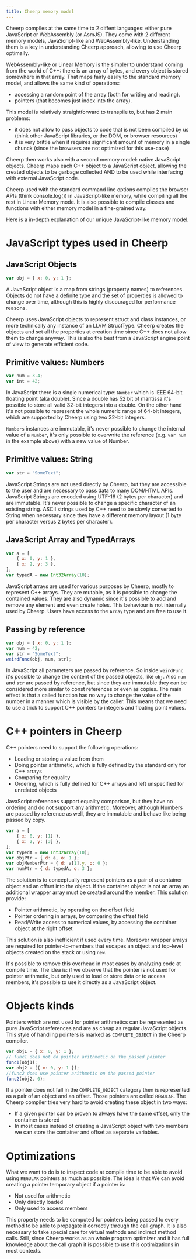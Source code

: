 ```yaml
---
title: Cheerp memory model
---
```


Cheerp compiles at the same time to 2 diffent languages: either pure JavaScript or WebAssembly (or AsmJS). They come with 2 different memory models, JavaScript-like and WebAssembly-like. Understanding them is a key in understanding Cheerp approach, allowing to use Cheerp optimally.

WebAssembly-like or Linear Memory is the simpler to understand coming from the world of C++: there is an array of bytes, and every object is stored somewhere in that array. That maps fairly easily to the standard memory model, and allows the same kind of operations:

- accessing a random point of the array (both for writing and reading).
- pointers (that becomes just index into the array).

This model is relatively straightforward to transpile to, but has 2 main problems:

- it does not allow to pass objects to code that is not been compiled by us (think other JavaScript libraries, or the DOM, or browser resources)
- it is very brittle when it requires significant amount of memory in a single chunck (since the browsers are not optimized for this use-case)

Cheerp then works also with a second memory model: native JavaScript objects.
Cheerp maps each C++ object to a JavaScript object, allowing the created objects to be garbage collected AND to be used while interfacing with external JavaScript code.

Cheerp used with the standard command line options compiles the browser APIs (think console.log()) in JavaScript-like memory, while compiling all the rest in Linear Memory mode.
It is also possible to compile classes and functions with either memory model in a fine-grained way.

Here is a in-depth explanation of our unique JavaScript-like memory model.

# JavaScript types used in Cheerp

## JavaScript Objects

```js
var obj = { x: 0, y: 1 };
```

A JavaScript object is a map from strings (property names) to references. Objects do not have a definite type and the set of properties is allowed to change over time, although this is highly discouraged for performance reasons.

Cheerp uses JavaScript objects to represent struct and class instances, or more technically any instance of an LLVM StructType. Cheerp creates the objects and set all the properties at creation time since C++ does not allow them to change anyway. This is also the best from a JavaScript engine point of view to generate efficient code.

## Primitive values: Numbers

```js
var num = 3.4;
var int = 42;
```

In JavaScript there is a single numerical type: `Number` which is IEEE 64-bit floating point (aka double). Since a double has 52 bit of mantissa it's possible to store all valid 32-bit integers into a double. On the other hand it's not possible to represent the whole numeric range of 64-bit integers, which are supported by Cheerp using two 32-bit integers.

`Numbers` instances are immutable, it's never possible to change the internal value of a `Number`, it's only possible to overwrite the reference (e.g. `var num` in the example above) with a new value of Number.

## Primitive values: String

```js
var str = "SomeText";
```

JavaScript Strings are not used directly by Cheerp, but they are accessible to the user and are necessary to pass data to many DOM/HTML APIs. JavaScript Strings are encoded using UTF-16 (2 bytes per character) and are immutable. It's never possible to change a specific character of an existing string. ASCII strings used by C++ need to be slowly converted to String when necessary since they have a different memory layout (1 byte per character versus 2 bytes per character).

## JavaScript Array and TypedArrays

```js
var a = [
	{ x: 0, y: 1 },
	{ x: 2, y: 3 },
];
var typedA = new Int32Array(10);
```

JavaScript arrays are used for various purposes by Cheerp, mostly to represent C++ arrays. They are mutable, as it is possible to change the contained values. They are also dynamic since it's possible to add and remove any element and even create holes. This behaviour is not internally used by Cheerp. Users have access to the `Array` type and are free to use it.

## Passing by reference

```js
var obj = { x: 0, y: 1 };
var num = 42;
var str = "SomeText";
weirdFunc(obj, num, str);
```

In JavaScript all parameters are passed by reference. So inside `weirdFunc` it's possible to change the content of the passed objects, like `obj`. Also `num` and `str` are passed by reference, but since they are immutable they can be considered more similar to const references or even as copies. The main effect is that a called function has no way to change the value of the number in a manner which is visible by the caller. This means that we need to use a trick to support C++ pointers to integers and floating point values.

# C++ pointers in Cheerp

C++ pointers need to support the following operations:

- Loading or storing a value from them
- Doing pointer arithmetic, which is fully defined by the standard only for C++ arrays
- Comparing for equality
- Ordering, which is fully defined for C++ arrays and left unspecified for unrelated objects

JavaScript references support equality comparison, but they have no ordering and do not support any arithmetic. Moreover, although Numbers are passed by reference as well, they are immutable and behave like being passed by copy.

```js
var a = [
	{ x: 0, y: [1] },
	{ x: 2, y: [3] },
];
var typedA = new Int32Array(10);
var objPtr = { d: a, o: 1 };
var objMemberPtr = { d: a[1].y, o: 0 };
var numPtr = { d: typedA, o: 3 };
```

The solution is to conceptually represent pointers as a pair of a container object and an offset into the object. If the container object is not an array an additional wrapper array must be created around the member. This solution provide:

- Pointer arithmetic, by operating on the offset field
- Pointer ordering in arrays, by comparing the offset field
- Read/Write access to numerical values, by accessing the container object at the right offset

This solution is also inefficient if used every time. Moreover wrapper arrays are required for pointer-to-members that escapes an object and top-level objects created on the stack or using `new`.

It's possible to remove this overhead in most cases by analyzing code at compile time. The idea is: if we observe that the pointer is not used for pointer arithmetic, but only used to load or store data or to access members, it's possible to use it directly as a JavaScript object.

# Objects kinds

Pointers which are not used for pointer arithmetics can be represented as pure JavaScript references and are as cheap as regular JavaScript objects. This style of handling pointers is marked as `COMPLETE_OBJECT` in the Cheerp compiler.

```js
var obj1 = { x: 0, y: 1 };
// func1 does not do pointer arithmetic on the passed pointer
func1(obj1);
var obj2 = [{ x: 0, y: 1 }];
//func2 does use pointer arithmetic on the passed pointer
func2(obj2, 0);
```

If a pointer does not fall in the `COMPLETE_OBJECT` category then is represented as a pair of an object and an offset. Those pointers are called `REGULAR`. The Cheerp compiler tries very hard to avoid creating these object in two ways:

- If a given pointer can be proven to always have the same offset, only the container is stored
- In most cases instead of creating a JavaScript object with two members we can store the container and offset as separate variables.

# Optimizations

What we want to do is to inspect code at compile time to be able to avoid using `REGULAR` pointers as much as possible. The idea is that We can avoid creating a pointer temporary object if a pointer is:

- Not used for arithmetic
- Only directly loaded
- Only used to access members

This property needs to be computed for pointers being passed to every method to be able to propagate it correctly through the call graph. It is also necessary to take special care for virtual methods and indirect method calls. Still, since Cheerp works as an whole program optimizer and it has full knowledge about the call graph it is possible to use this optimizations in most contexts.

